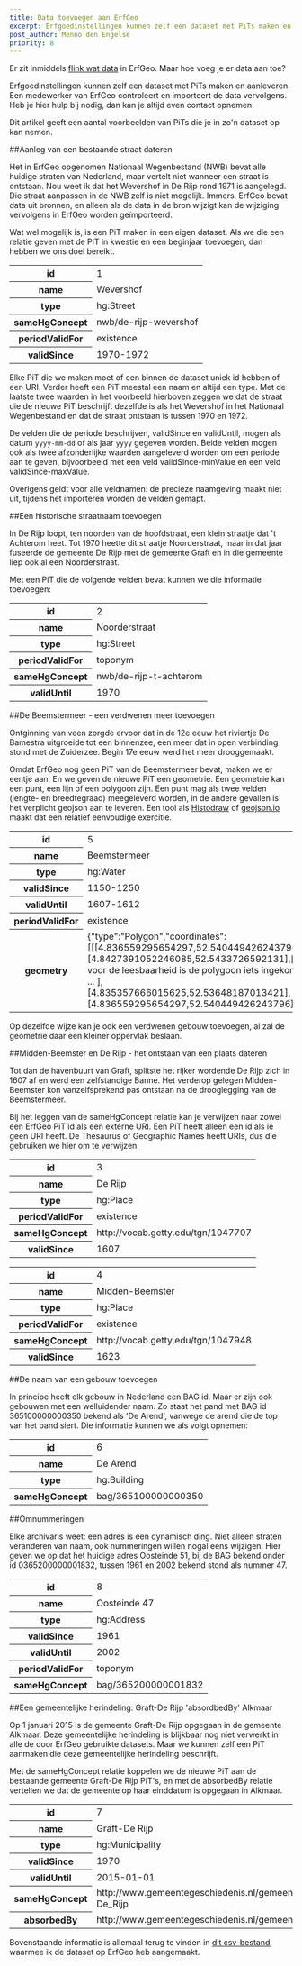 ```yaml
---
title: Data toevoegen aan ErfGeo
excerpt: Erfgoedinstellingen kunnen zelf een dataset met PiTs maken en aanleveren. Maar hoe maak je zo'n dataset?
post_author: Menno den Engelse
priority: 8
---
```


Er zit inmiddels [flink wat data](/wat-hoe/watvoordata.html) in ErfGeo. Maar hoe voeg je er data aan toe?

Erfgoedinstellingen kunnen zelf een dataset met PiTs maken en aanleveren. Een medewerker van ErfGeo controleert en importeert de data vervolgens. Heb je hier hulp bij nodig, dan kan je altijd even contact opnemen.

Dit artikel geeft een aantal voorbeelden van PiTs die je in zo'n dataset op kan nemen.


##Aanleg van een bestaande straat dateren

Het in ErfGeo opgenomen Nationaal Wegenbestand (NWB) bevat alle huidige straten van Nederland, maar vertelt niet wanneer een straat is ontstaan. Nou weet ik dat het Wevershof in De Rijp rond 1971 is aangelegd. Die straat aanpassen in de NWB zelf is niet mogelijk. Immers, ErfGeo bevat data uit bronnen, en alleen als de data in de bron wijzigt kan de wijziging vervolgens in ErfGeo worden geïmporteerd. 

Wat wel mogelijk is, is een PiT maken in een eigen dataset. Als we die een relatie geven met de PiT in kwestie en een beginjaar toevoegen, dan hebben we ons doel bereikt.

<table>
	<tr>
		<th>id</th>
		<td>1</td>
	</tr>
	<tr>
		<th>name</th>
		<td>Wevershof</td>
	</tr>
	<tr>
		<th>type</th>
		<td>hg:Street</td>
	</tr>
	<tr>
		<th>sameHgConcept</th>
		<td>nwb/de-rijp-wevershof</td>
	</tr>
	<tr>
		<th>periodValidFor</th>
		<td>existence</td>
	</tr>
	<tr>
		<th>validSince</th>
		<td>1970-1972</td>
	</tr>
</table>

Elke PiT die we maken moet of een binnen de dataset uniek id hebben of een URI. Verder heeft een PiT meestal een naam en altijd een type. Met de laatste twee waarden in het voorbeeld hierboven zeggen we dat de straat die de nieuwe PiT beschrijft dezelfde is als het Wevershof in het Nationaal Wegenbestand en dat de straat ontstaan is tussen 1970 en 1972. 

De velden die de periode beschrijven, validSince en validUntil, mogen als datum `yyyy-mm-dd` of als jaar `yyyy` gegeven worden. Beide velden mogen ook als twee afzonderlijke waarden aangeleverd worden om een periode aan te geven, bijvoorbeeld met een veld validSince-minValue en een veld validSince-maxValue.

Overigens geldt voor alle veldnamen: de precieze naamgeving maakt niet uit, tijdens het importeren worden de velden gemapt.

##Een historische straatnaam toevoegen

In De Rijp loopt, ten noorden van de hoofdstraat, een klein straatje dat 't Achterom heet. Tot 1970 heette dit straatje Noorderstraat, maar in dat jaar fuseerde de gemeente De Rijp met de gemeente Graft en in die gemeente liep ook al een Noorderstraat.

Met een PiT die de volgende velden bevat kunnen we die informatie toevoegen:

<table>
	<tr>
		<th>id</th>
		<td>2</td>
	</tr>
	<tr>
		<th>name</th>
		<td>Noorderstraat</td>
	</tr>
	<tr>
		<th>type</th>
		<td>hg:Street</td>
	</tr>
	<tr>
		<th>periodValidFor</th>
		<td>toponym</td>
	</tr>
	<tr>
		<th>sameHgConcept</th>
		<td>nwb/de-rijp-t-achterom</td>
	</tr>
	<tr>
		<th>validUntil</th>
		<td>1970</td>
	</tr>
</table>




##De Beemstermeer - een verdwenen meer toevoegen

Ontginning van veen zorgde ervoor dat in de 12e eeuw het riviertje De Bamestra uitgroeide tot een binnenzee, een meer dat in open verbinding stond met de Zuiderzee. Begin 17e eeuw werd het meer drooggemaakt.

Omdat ErfGeo nog geen PiT van de Beemstermeer bevat, maken we er eentje aan. En we geven de nieuwe PiT een geometrie. Een geometrie kan een punt, een lijn of een polygoon zijn. Een punt mag als twee velden (lengte- en breedtegraad) meegeleverd worden, in de andere gevallen is het verplicht geojson aan te leveren. Een tool als <a href="/tools/histodraw.html">Histodraw</a> of [geojson.io](http://geojson.io) maakt dat een relatief eenvoudige exercitie.

<table>
	<tr>
		<th>id</th>
		<td>5</td>
	</tr>
	<tr>
		<th>name</th>
		<td>Beemstermeer</td>
	</tr>
	<tr>
		<th>type</th>
		<td>hg:Water</td>
	</tr>
	<tr>
		<th>validSince</th>
		<td>1150-1250</td>
	</tr>
	<tr>
		<th>validUntil</th>
		<td>1607-1612</td>
	</tr>
	<tr>
		<th>periodValidFor</th>
		<td>existence</td>
	</tr>
	<tr>
		<th>geometry</th>
		<td>{"type":"Polygon","coordinates":[[[4.836559295654297,52.540449426243796],[4.8427391052246085,52.5433726592131],[ ... voor de leesbaarheid is de polygoon iets ingekort! ... ],[4.835357666015625,52.53648187013421],[4.836559295654297,52.540449426243796]]]}</td>
	</tr>
</table>

Op dezelfde wijze kan je ook een verdwenen gebouw toevoegen, al zal de geometrie daar een kleiner oppervlak beslaan.

##Midden-Beemster en De Rijp - het ontstaan van een plaats dateren

Tot dan de havenbuurt van Graft, splitste het rijker wordende De Rijp zich in 1607 af en werd een zelfstandige Banne. Het verderop gelegen Midden-Beemster kon vanzelfsprekend pas ontstaan na de drooglegging van de Beemstermeer.

Bij het leggen van de sameHgConcept relatie kan je verwijzen naar zowel een ErfGeo PiT id als een externe URI. Een PiT heeft alleen een id als ie geen URI heeft. De Thesaurus of Geographic Names heeft URIs, dus die gebruiken we hier om te verwijzen.

<table>
	<tr>
		<th>id</th>
		<td>3</td>
	</tr>
	<tr>
		<th>name</th>
		<td>De Rijp</td>
	</tr>
	<tr>
		<th>type</th>
		<td>hg:Place</td>
	</tr>
	<tr>
		<th>periodValidFor</th>
		<td>existence</td>
	</tr>
	<tr>
		<th>sameHgConcept</th>
		<td>http://vocab.getty.edu/tgn/1047707</td>
	</tr>
	<tr>
		<th>validSince</th>
		<td>1607</td>
	</tr>
</table>



<table>
	<tr>
		<th>id</th>
		<td>4</td>
	</tr>
	<tr>
		<th>name</th>
		<td>Midden-Beemster</td>
	</tr>
	<tr>
		<th>type</th>
		<td>hg:Place</td>
	</tr>
	<tr>
		<th>periodValidFor</th>
		<td>existence</td>
	</tr>
	<tr>
		<th>sameHgConcept</th>
		<td>http://vocab.getty.edu/tgn/1047948</td>
	</tr>
	<tr>
		<th>validSince</th>
		<td>1623</td>
	</tr>
</table>

##De naam van een gebouw toevoegen

In principe heeft elk gebouw in Nederland een BAG id. Maar er zijn ook gebouwen met een welluidender naam. Zo staat het pand met BAG id 365100000000350 bekend als 'De Arend', vanwege de arend die de top van het pand siert. Die informatie kunnen we als volgt opnemen:

<table>
	<tr>
		<th>id</th>
		<td>6</td>
	</tr>
	<tr>
		<th>name</th>
		<td>De Arend</td>
	</tr>
	<tr>
		<th>type</th>
		<td>hg:Building</td>
	</tr>
	<tr>
		<th>sameHgConcept</th>
		<td>bag/365100000000350</td>
	</tr>
</table>

##Omnummeringen

Elke archivaris weet: een adres is een dynamisch ding. Niet alleen straten veranderen van naam, ook nummeringen willen nogal eens wijzigen. Hier geven we op dat het huidige adres Oosteinde 51, bij de BAG bekend onder id 0365200000001832, tussen 1961 en 2002 bekend stond als nummer 47.

<table>
	<tr>
		<th>id</th>
		<td>8</td>
	</tr>
	<tr>
		<th>name</th>
		<td>Oosteinde 47</td>
	</tr>
	<tr>
		<th>type</th>
		<td>hg:Address</td>
	</tr>
	<tr>
		<th>validSince</th>
		<td>1961</td>
	</tr>
	<tr>
		<th>validUntil</th>
		<td>2002</td>
	</tr>
	<tr>
		<th>periodValidFor</th>
		<td>toponym</td>
	</tr>
	<tr>
		<th>sameHgConcept</th>
		<td>bag/365200000001832</td>
	</tr>
</table>

##Een gemeentelijke herindeling: Graft-De Rijp 'absordbedBy' Alkmaar

Op 1 januari 2015 is de gemeente Graft-De Rijp opgegaan in de gemeente Alkmaar. Deze gemeentelijke herindeling is blijkbaar nog niet verwerkt in alle de door ErfGeo gebruikte datasets. Maar we kunnen zelf een PiT aanmaken die deze gemeentelijke herindeling beschrijft.

Met de sameHgConcept relatie koppelen we de nieuwe PiT aan de bestaande gemeente Graft-De Rijp PiT's, en met de absorbedBy relatie vertellen we dat de gemeente op haar einddatum is opgegaan in Alkmaar.

<table>
	<tr>
		<th>id</th>
		<td>7</td>
	</tr>
	<tr>
		<th>name</th>
		<td>Graft-De Rijp</td>
	</tr>
	<tr>
		<th>type</th>
		<td>hg:Municipality</td>
	</tr>
	<tr>
		<th>validSince</th>
		<td>1970</td>
	</tr>
	<tr>
		<th>validUntil</th>
		<td>2015-01-01</td>
	</tr>
	<tr>
		<th>sameHgConcept</th>
		<td>http://www.gemeentegeschiedenis.nl/gemeentenaam/Graft-De_Rijp</td>
	</tr>
	<tr>
		<th>absorbedBy</th>
		<td>http://www.gemeentegeschiedenis.nl/gemeentenaam/Alkmaar</td>
	</tr>
</table>

Bovenstaande informatie is allemaal terug te vinden in <a href="/assets/examples/voorbeelden-menno.csv">dit csv-bestand</a>, waarmee ik de dataset op ErfGeo heb aangemaakt.